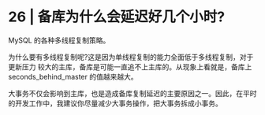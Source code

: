 # 26 | 备库为什么会延迟好几个小时?
MySQL 的各种多线程复制策略。

为什么要有多线程复制呢?这是因为单线程复制的能力全面低于多线程复制，对于更新压力 较大的主库，备库是可能一直追不上主库的。从现象上看就是，备库上seconds_behind_master 的值越来越大。

大事务不仅会影响到主库，也是造成备库复制延迟的主要原因之一。因此，在平时的开发工作中，我建议你尽量减少大事务操作，把大事务拆成小事务。